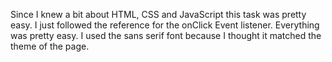 Since I knew a bit about HTML, CSS and JavaScript this task was pretty easy.
I just followed the reference for the onClick Event listener. 
Everything was pretty easy. I used the sans serif font because I thought it matched the theme of the page.

